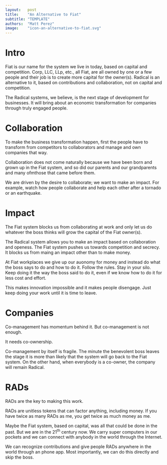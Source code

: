 ```yaml
---
layout:   post
title:    "An Alternative to Fiat"
subtitle: "TEMPLATE"
authors:  "Matt Perez"
image:    "icon-an-alternative-to-fiat.svg"
---
```


<div style='display:none; '>
 <p>Fiat is our name for the system we live in today, based on capital and competiton. Corp, LLC, LLP, etc., they are all owned by one or a few people.</p>
 <p>Radical is an alternative to it.</p>
</div>

<h1>Intro</h1>
 <p>Fiat is our name for the system we live in today, based on capital and competition. Corp, LLC, LLp, etc., all Fiat, are all owned by one or a few people and their job is to create more capital for the owner(s). Radical is an alternative to it, based on contributions and collaboration, not on capital and competition.</p>
 <p>The Radical systems, we believe, is the next stage of development for businesses. It will bring about an economic transformation for companies through truly engaged people.</p>

<h1>Collaboration</h1>
 <p>To make the business transformation happen, first the people have to transform from competitors to collaborators and manage and own companies that way.</p>
 <p>Collaboration does not come naturally because we have been born and grown up in the Fiat system, and so did our parents and our grandparents and many ofmthose that came before them.</p>
 <p>We are driven by the desire to collaborate; we want to make an impact. For example, watch how people collaborate and help each other after a tornado or an earthquake.</p>

 <h1>Impact</h1>
 <p>The Fiat system blocks us from collaborating at work and only let us do whatever the boss thinks will grow the capital of the Fiat owner(s).</p>
 <p>The Radical system allows you to make an impact based on collaboration and openess. The Fiat system pushes us towards competition and secrecy. It blocks us from maing an impact other than to make money.</p>
 <p>At Fiat workplaces we give up our auonomy for money and instead do what the boss says to do and how to do it. Follow the rules. Stay in your silo. Keep doing it the way the boss said to do it, even if we know how to do it for less cost and effort.</p>
 <p>This makes innovation impossible and it makes people disengage. Just keep doing your work until it is time to leave.<p>

<h1>Companies</h1>
 <p>Co-management has momentum behind it. But co-management is not enough.</p>
 <p>It needs co-ownership.</p>
 <p>Co-management by itself is fragile. The minute the benevolent boss leaves the stage it is more than likely that the system will go back to the Fiat system. On the other hand, when everybody is a co-owner, the company will remain Radical.</p>

<h1>RADs</h1>
 <p>RADs are the key to making this work.</p>
 <p>RADs are unitless tokens that can factor anything, including money. If you have twice as many RADs as me, you get twice as much money as me.</p>
 <p>Maybe the Fiat system, based on capital, was all that could be done in the past. But we are in the 21<sup>th</sup> century now. We carry super computers in our pockets and we can connect with anybody in the world through the Internet.</p>
 <p>We can recognize contributions and give people RADs anywhere in the world through an phone app. Most importantly, we can do this directly and skip the boss.</p>
